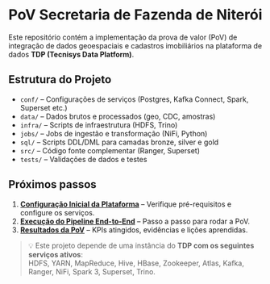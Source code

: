 # PoV Secretaria de Fazenda de Niterói

Este repositório contém a implementação da prova de valor (PoV) de integração de dados geoespaciais e cadastros imobiliários na plataforma de dados **TDP (Tecnisys Data Platform)**.

## Estrutura do Projeto

- `conf/` – Configurações de serviços (Postgres, Kafka Connect, Spark, Superset etc.)
- `data/` – Dados brutos e processados (geo, CDC, amostras)
- `infra/` – Scripts de infraestrutura (HDFS, Trino)
- `jobs/` – Jobs de ingestão e transformação (NiFi, Python)
- `sql/` – Scripts DDL/DML para camadas bronze, silver e gold
- `src/` – Código fonte complementar (Ranger, Superset)
- `tests/` – Validações de dados e testes

## Próximos passos

1. **[Configuração Inicial da Plataforma](docs/SETUP.md)** – Verifique pré-requisitos e configure os serviços.
2. **[Execução do Pipeline End-to-End](docs/PIPELINE.md)** – Passo a passo para rodar a PoV.
3. **[Resultados da PoV](docs/RESULTS.md)** – KPIs atingidos, evidências e lições aprendidas.

> 💡 Este projeto depende de uma instância do **TDP com os seguintes serviços ativos**:  
> HDFS, YARN, MapReduce, Hive, HBase, Zookeeper, Atlas, Kafka, Ranger, NiFi, Spark 3, Superset, Trino.